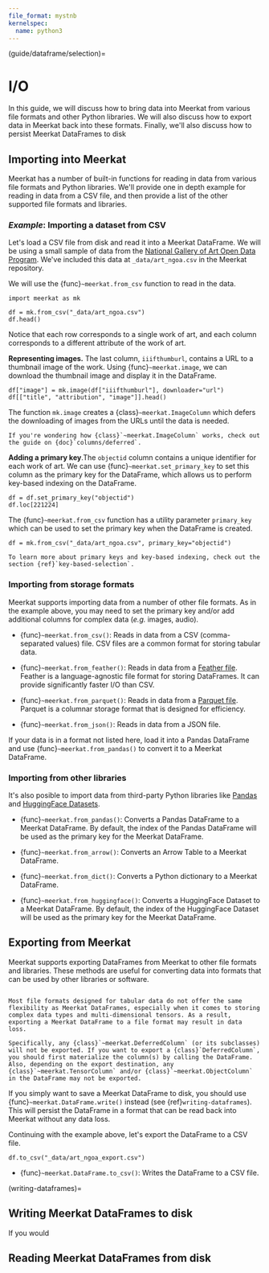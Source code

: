 ```yaml
---
file_format: mystnb
kernelspec:
  name: python3
---
```


(guide/dataframe/selection)=

# I/O

In this guide, we will discuss how to bring data into Meerkat from various file formats and other Python libraries. 
We will also discuss how to export data in Meerkat back into these formats. Finally, we'll also discuss how to persist Meerkat DataFrames to disk

## Importing into Meerkat

Meerkat has a number of built-in functions for reading in data from various file formats and Python libraries. 
We'll provide one in depth example for reading in data from a CSV file, and then provide a list of the other supported file formats and libraries.

### *Example*: Importing a dataset from CSV

Let's load a CSV file from disk and read it into a Meerkat DataFrame. 
We will be using a small sample of data from the [National Gallery of Art Open Data Program](https://github.com/NationalGalleryOfArt/opendata). We've included this data at `_data/art_ngoa.csv` in the Meerkat repository.

We will use the {func}`~meerkat.from_csv` function to read in the data.

```{code-cell} ipython3
import meerkat as mk

df = mk.from_csv("_data/art_ngoa.csv")
df.head()
```

 Notice that each row corresponds to a single work of art, and each column corresponds to a different attribute of the work of art. 

 **Representing images.** The last column, `iiifthumburl`, contains a URL to a thumbnail image of the work.
Using {func}`~meerkat.image`, we can download the thumbnail image and display it in the DataFrame.


```{code-cell} ipython3
df["image"] = mk.image(df["iiifthumburl"], downloader="url")
df[["title", "attribution", "image"]].head()
```
The function `mk.image` creates a {class}`~meerkat.ImageColumn` which defers the downloading of images from the URLs until the data is needed. 

```{admonition} Deferred Columns
If you're wondering how {class}`~meerkat.ImageColumn` works, check out the guide on {doc}`columns/deferred`. 
```

**Adding a primary key**.The `objectid` column contains a unique identifier for each work of art. We can use {func}`~meerkat.set_primary_key` to set this column as the primary key for the DataFrame, which allows us to perform key-based indexing on the DataFrame.

```{code-cell} ipython3
df = df.set_primary_key("objectid")
df.loc[221224]
```
The {func}`~meerkat.from_csv` function has a utility parameter `primary_key` which can be used to set the primary key when the DataFrame is created. 
```{code-cell} ipython3
df = mk.from_csv("_data/art_ngoa.csv", primary_key="objectid")
```
```{admonition} Primary Keys
To learn more about primary keys and key-based indexing, check out the section {ref}`key-based-selection`. 
```

### Importing from storage formats
Meerkat supports importing data from a number of other file formats. As in the example above, you may need to set the primary key and/or add additional columns for complex data (*e.g.* images, audio).

- {func}`~meerkat.from_csv()`: Reads in data from a CSV (comma-separated values) file. CSV files are a common format for storing tabular data.

- {func}`~meerkat.from_feather()`: Reads in data from a [Feather file](https://arrow.apache.org/docs/python/feather.html). Feather is a language-agnostic file format for storing DataFrames. It can provide significantly faster I/O than CSV. 

- {func}`~meerkat.from_parquet()`: Reads in data from a [Parquet file](https://parquet.apache.org/). Parquet is a columnar storage format that is designed for efficiency. 

- {func}`~meerkat.from_json()`: Reads in data from a JSON file. 

If your data is in a format not listed here, load it into a Pandas DataFrame and use {func}`~meerkat.from_pandas()` to convert it to a Meerkat DataFrame.

### Importing from other libraries 
It's also posible to import data from third-party Python libraries like [Pandas](https://pandas.pydata.org/) and [HuggingFace Datasets](https://huggingface.co/datasets).

- {func}`~meerkat.from_pandas()`: Converts a Pandas DataFrame to a Meerkat DataFrame. By default, the index of the Pandas DataFrame will be used as the primary key for the Meerkat DataFrame.

- {func}`~meerkat.from_arrow()`: Converts an Arrow Table to a Meerkat DataFrame.

- {func}`~meerkat.from_dict()`: Converts a Python dictionary to a Meerkat DataFrame.

- {func}`~meerkat.from_huggingface()`: Converts a HuggingFace Dataset to a Meerkat DataFrame. By default, the index of the HuggingFace Dataset will be used as the primary key for the Meerkat DataFrame.



## Exporting from Meerkat
Meerkat supports exporting DataFrames from Meerkat to other file formats and libraries. These methods are useful for converting data into formats that can be used by other libraries or software.

````{warning}

Most file formats designed for tabular data do not offer the same flexibility as Meerkat DataFrames, especially when it comes to storing complex data types and multi-dimensional tensors. As a result, exporting a Meerkat DataFrame to a file format may result in data loss.

Specifically, any {class}`~meerkat.DeferredColumn` (or its subclasses) will not be exported. If you want to export a {class}`DeferredColumn`, you should first materialize the column(s) by calling the DataFrame. Also, depending on the export destination, any {class}`~meerkat.TensorColumn` and/or {class}`~meerkat.ObjectColumn` in the DataFrame may not be exported.
````

If you simply want to save a Meerkat DataFrame to disk, you should use {func}`~meerkat.DataFrame.write()` instead (see {ref}`writing-dataframes`). This will persist the DataFrame in a format that can be read back into Meerkat without any data loss.

Continuing with the example above, let's export the DataFrame to a CSV file.
    
```{code-cell} ipython3 
df.to_csv("_data/art_ngoa_export.csv")
```

- {func}`~meerkat.DataFrame.to_csv()`: Writes the DataFrame to a CSV file.


(writing-dataframes)=
## Writing Meerkat DataFrames to disk
If you would


## Reading Meerkat DataFrames from disk 



